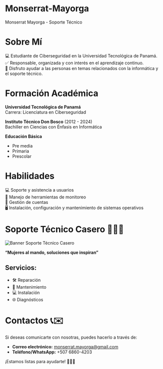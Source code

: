 # Monserrat-Mayorga
Monserrat Mayorga - Soporte Técnico 
# Sobre Mí
:computer: Estudiante de Ciberseguridad en la Universidad Tecnológica de Panamá.  
:white_check_mark: Responsable, organizada y con interés en el aprendizaje continuo.  
:handshake: Disfruto ayudar a las personas en temas relacionados con la informática y el soporte técnico.

# Formación Académica

**Universidad Tecnológica de Panamá**  
Carrera: Licenciatura en Ciberseguridad  

**Instituto Técnico Don Bosco** (2012 - 2024)  
Bachiller en Ciencias con Énfasis en Informática  

**Educación Básica**  
- Pre media 
- Primaria  
- Prescolar

# Habilidades
:computer: Soporte y asistencia a usuarios  
:wrench: Manejo de herramientas de monitoreo  
:bust_in_silhouette: Gestión de cuentas  
:desktop_computer: Instalación, configuración y mantenimiento de sistemas operativos

# Soporte Técnico Casero 💪👩‍💻

![Banner Soporte Técnico Casero](./ruta/a/tu/imagen.png)

**“Mujeres al mando, soluciones que inspiran”**

## Servicios:
- 🛠️ Reparación
- 🧹 Mantenimiento
- 💻 Instalación
- 🌐 Diagnósticos

# Contactos 📞✉️

Si deseas comunicarte con nosotras, puedes hacerlo a través de:

- **Correo electrónico:** monserrat.mayorga@gmail.com  
- **Teléfono/WhatsApp:** +507 6860-4203

¡Estamos listas para ayudarte! 👩‍💻💪




